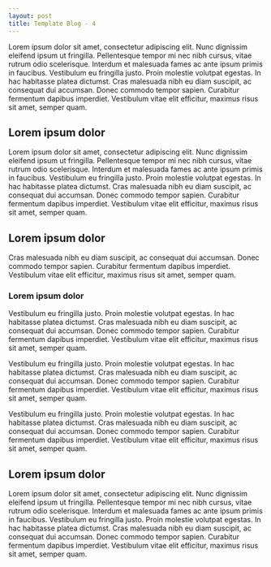 ```yaml
---
layout: post
title: Template Blog - 4
---
```


Lorem ipsum dolor sit amet, consectetur adipiscing elit. Nunc dignissim eleifend ipsum ut fringilla. Pellentesque tempor mi nec nibh cursus, vitae rutrum odio scelerisque. Interdum et malesuada fames ac ante ipsum primis in faucibus. Vestibulum eu fringilla justo. Proin molestie volutpat egestas. In hac habitasse platea dictumst. Cras malesuada nibh eu diam suscipit, ac consequat dui accumsan. Donec commodo tempor sapien. Curabitur fermentum dapibus imperdiet. Vestibulum vitae elit efficitur, maximus risus sit amet, semper quam.

## Lorem ipsum dolor

Lorem ipsum dolor sit amet, consectetur adipiscing elit. Nunc dignissim eleifend ipsum ut fringilla. Pellentesque tempor mi nec nibh cursus, vitae rutrum odio scelerisque. Interdum et malesuada fames ac ante ipsum primis in faucibus. Vestibulum eu fringilla justo. Proin molestie volutpat egestas. In hac habitasse platea dictumst. Cras malesuada nibh eu diam suscipit, ac consequat dui accumsan. Donec commodo tempor sapien. Curabitur fermentum dapibus imperdiet. Vestibulum vitae elit efficitur, maximus risus sit amet, semper quam.

## Lorem ipsum dolor

Cras malesuada nibh eu diam suscipit, ac consequat dui accumsan. Donec commodo tempor sapien. Curabitur fermentum dapibus imperdiet. Vestibulum vitae elit efficitur, maximus risus sit amet, semper quam.

### Lorem ipsum dolor

Vestibulum eu fringilla justo. Proin molestie volutpat egestas. In hac habitasse platea dictumst. Cras malesuada nibh eu diam suscipit, ac consequat dui accumsan. Donec commodo tempor sapien. Curabitur fermentum dapibus imperdiet. Vestibulum vitae elit efficitur, maximus risus sit amet, semper quam.

Vestibulum eu fringilla justo. Proin molestie volutpat egestas. In hac habitasse platea dictumst. Cras malesuada nibh eu diam suscipit, ac consequat dui accumsan. Donec commodo tempor sapien. Curabitur fermentum dapibus imperdiet. Vestibulum vitae elit efficitur, maximus risus sit amet, semper quam.

Vestibulum eu fringilla justo. Proin molestie volutpat egestas. In hac habitasse platea dictumst. Cras malesuada nibh eu diam suscipit, ac consequat dui accumsan. Donec commodo tempor sapien. Curabitur fermentum dapibus imperdiet. Vestibulum vitae elit efficitur, maximus risus sit amet, semper quam.

## Lorem ipsum dolor

Lorem ipsum dolor sit amet, consectetur adipiscing elit. Nunc dignissim eleifend ipsum ut fringilla. Pellentesque tempor mi nec nibh cursus, vitae rutrum odio scelerisque. Interdum et malesuada fames ac ante ipsum primis in faucibus. Vestibulum eu fringilla justo. Proin molestie volutpat egestas. In hac habitasse platea dictumst. Cras malesuada nibh eu diam suscipit, ac consequat dui accumsan. Donec commodo tempor sapien. Curabitur fermentum dapibus imperdiet. Vestibulum vitae elit efficitur, maximus risus sit amet, semper quam.
